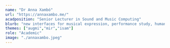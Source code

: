 ```yaml
---
name: "Dr Anna Xambó"
url: "https://annaxambo.me/"
acadposition: "Senior Lecturer in Sound and Music Computing"
blurb: "new interfaces for musical expression, performance study, human-computer interaction, interaction design"
themes: ["augmi","mir","isam"]
role: "Academic"
image: "./annaxambo.jpeg"
---
```

